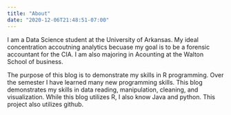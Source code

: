 ```yaml
---
title: "About"
date: "2020-12-06T21:48:51-07:00"
---
```


I am a Data Science student at the University of Arkansas. My ideal concentration
accoutning analytics becuase my goal is to be a forensic accountant for the CIA.
I am also majoring in Acounting at the Walton School of business.

The purpose of this blog is to demonstrate my skills in R programming. Over the 
semester I have learned many new programming skills. This blog demonstrates my 
skills in data reading, manipulation, cleaning, and visualization. While this 
blog utilizes R, I also know Java and python. This project also utilizes github.
